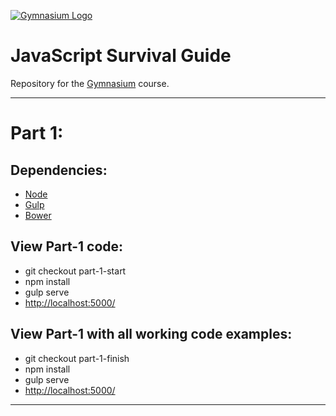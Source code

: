 [![Gymnasium Logo](https://cdn.rawgit.com/gymnasium/gymnasium.github.io/master/assets/GYM-logo.svg)](http://thegymnasium.com)

# JavaScript Survival Guide

Repository for the [Gymnasium](http://thegymnasium.com) course.

---

# Part 1:

## Dependencies:

* [Node](https://nodejs.org) 
* [Gulp](http://gulpjs.com/)
* [Bower](http://bower.io/)

## View Part-1 code:

* git checkout part-1-start
* npm install
* gulp serve
* [http://localhost:5000/](http://localhost:5000/)

## View Part-1 with all working code examples:

* git checkout part-1-finish
* npm install
* gulp serve
* [http://localhost:5000/](http://localhost:5000/)

---